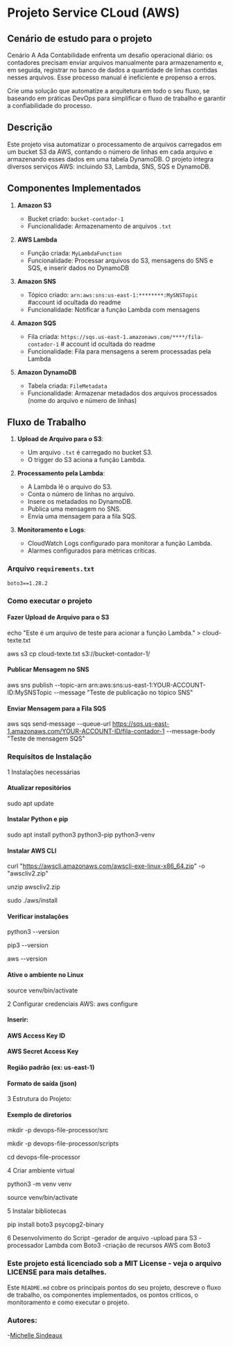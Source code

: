 # Projeto Service CLoud (AWS)

## Cenário de estudo para o projeto 

Cenário
A Ada Contabilidade enfrenta um desafio operacional diário: os contadores precisam enviar arquivos manualmente para armazenamento e, em seguida, registrar no banco de dados a quantidade de linhas contidas nesses arquivos. Esse processo manual é ineficiente e propenso a erros.

Crie uma solução que automatize a arquitetura em todo o seu fluxo, se baseando em práticas DevOps para simplificar o fluxo de trabalho e garantir a confiabilidade do processo.

 
## Descrição 

Este projeto visa automatizar o processamento de arquivos carregados em um bucket S3 da AWS, contando o número de linhas em cada arquivo e armazenando esses dados em uma tabela DynamoDB. O projeto integra diversos serviços AWS: incluindo S3, Lambda, SNS, SQS e DynamoDB.

## Componentes Implementados

1. **Amazon S3**
   - Bucket criado: `bucket-contador-1`
   - Funcionalidade: Armazenamento de arquivos `.txt`

2. **AWS Lambda**
   - Função criada: `MyLambdaFunction`
   - Funcionalidade: Processar arquivos do S3, mensagens do SNS e SQS, e inserir dados no DynamoDB

3. **Amazon SNS**
   - Tópico criado: `arn:aws:sns:us-east-1:********:MySNSTopic` #account id ocultada do readme
   - Funcionalidade: Notificar a função Lambda com mensagens

4. **Amazon SQS**
   - Fila criada: `https://sqs.us-east-1.amazonaws.com/****/fila-contador-1` # account id ocultada do readme
   - Funcionalidade: Fila para mensagens a serem processadas pela Lambda

5. **Amazon DynamoDB**
   - Tabela criada: `FileMetadata`
   - Funcionalidade: Armazenar metadados dos arquivos processados (nome do arquivo e número de linhas)

## Fluxo de Trabalho

1. **Upload de Arquivo para o S3**:
   - Um arquivo `.txt` é carregado no bucket S3.
   - O trigger do S3 aciona a função Lambda.

2. **Processamento pela Lambda**:
   - A Lambda lê o arquivo do S3.
   - Conta o número de linhas no arquivo.
   - Insere os metadados no DynamoDB.
   - Publica uma mensagem no SNS.
   - Envia uma mensagem para a fila SQS.

3. **Monitoramento e Logs**:
   - CloudWatch Logs configurado para monitorar a função Lambda.
   - Alarmes configurados para métricas críticas.
  

### Arquivo `requirements.txt`

```plaintext
boto3==1.28.2
```

### Como executar o projeto 

#### Fazer Upload de Arquivo para o S3

echo "Este é um arquivo de teste para acionar a função Lambda." > cloud-texte.txt

aws s3 cp cloud-texte.txt s3://bucket-contador-1/

#### Publicar Mensagem no SNS

aws sns publish --topic-arn arn:aws:sns:us-east-1:YOUR-ACCOUNT-ID:MySNSTopic --message "Teste de publicação no tópico SNS"

#### Enviar Mensagem para a Fila SQS

aws sqs send-message --queue-url https://sqs.us-east-1.amazonaws.com/YOUR-ACCOUNT-ID/fila-contador-1 --message-body "Teste de mensagem SQS"


### Requisitos de Instalação

 1 Instalações necessárias 

#### Atualizar repositórios
sudo apt update


#### Instalar Python e pip
sudo apt install python3 python3-pip python3-venv


#### Instalar AWS CLI
curl "https://awscli.amazonaws.com/awscli-exe-linux-x86_64.zip" -o "awscliv2.zip"

unzip awscliv2.zip

sudo ./aws/install


#### Verificar instalações

python3 --version

pip3 --version

aws --version


#### Ative o ambiente no Linux

source venv/bin/activate



2 Configurar credenciais AWS:
aws configure
#### Inserir:
#### AWS Access Key ID
#### AWS Secret Access Key
#### Região padrão (ex: us-east-1)
#### Formato de saída (json)


3 Estrutura do Projeto:
#### Exemplo de diretorios

mkdir -p devops-file-processor/src

mkdir -p devops-file-processor/scripts

cd devops-file-processor


4 Criar ambiente virtual

python3 -m venv venv

source venv/bin/activate


5 Instalar bibliotecas

pip install boto3 psycopg2-binary


6 Desenvolvimento do Script 
-gerador de arquivo
-upload para S3
-processador Lambda com Boto3
-criação de recursos AWS com Boto3



### Este projeto está licenciado sob a MIT License - veja o arquivo LICENSE para mais detalhes.

Este `README.md` cobre os principais pontos do seu projeto, descreve o fluxo de trabalho, os componentes implementados, os pontos críticos, o monitoramento e como executar o projeto.



### Autores:
-[Michelle Sindeaux](https://github.com/michelle-sstudart)
